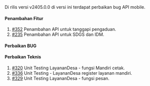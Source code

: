 Di rilis versi v2405.0.0 di versi ini terdapat perbaikan bug API mobile.

#### Penambahan Fitur
1. [#352](https://github.com/OpenSID/opensid-api/issues/352) Penambahan API untuk tanggapi pengaduan.
2. [#235](https://github.com/OpenSID/wiki-mobile/issues/235) Penambahan API untuk SDGS dan IDM.

#### Perbaikan BUG
 
#### Perbaikan Teknis

1. [#320](https://github.com/OpenSID/opensid-api/issues/320) Unit Testing LayananDesa - fungsi Mandiri cetak.
2. [#336](https://github.com/OpenSID/opensid-api/issues/336) Unit Testing - LayananDesa register layanan mandiri.
3. [#329](https://github.com/OpenSID/opensid-api/issues/329) Unit Testing LayananDesa - fungsi pesan.